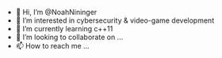 - 👋 Hi, I’m @NoahNininger
- 👀 I’m interested in cybersecurity & video-game development
- 🌱 I’m currently learning c++11
- 💞️ I’m looking to collaborate on ...
- 📫 How to reach me ...

<!---
NoahNininger/NoahNininger is a ✨ special ✨ repository because its `README.md` (this file) appears on your GitHub profile.
You can click the Preview link to take a look at your changes.
--->
